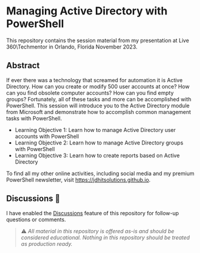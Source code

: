 # Managing Active Directory with PowerShell

This repository contains the session material from my presentation at Live 360\Techmentor in Orlando, Florida November 2023.

## Abstract

If ever there was a technology that screamed for automation it is Active Directory. How can you create or modify 500 user accounts at once? How can you find obsolete computer accounts? How can you find empty groups? Fortunately, all of these tasks and more can be accomplished with PowerShell. This session will introduce you to the Active Directory module from Microsoft and demonstrate how to accomplish common management tasks with PowerShell.

- Learning Objective 1: Learn how to manage Active Directory user accounts with PowerShell
- Learning Objective 2: Learn how to manage Active Directory groups with PowerShell
- Learning Objective 3: Learn how to create reports based on Active Directory

To find all my other online activities, including social media and my premium PowerShell newsletter, visit https://jdhitsolutions.github.io.

## Discussions :information_desk_person:

I have enabled the [Discussions](https://github.com/jdhitsolutions/Techmentor2023-ManagingAD/discussions) feature of this repository for follow-up questions or comments.

> :warning: *All material in this repository is offered as-is and should be considered educational. Nothing in this repository should be treated as production ready.*
